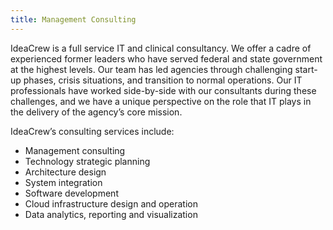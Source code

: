 ```yaml
---
title: Management Consulting
---
```


IdeaCrew is a full service IT and clinical consultancy. We offer a cadre of experienced former leaders who have served federal and state government at the highest levels. Our team has led agencies through challenging start-up phases, crisis situations, and transition to normal operations. Our IT professionals have worked side-by-side with our consultants during these challenges, and we have a unique perspective on the role that IT plays in the delivery of the agency’s core mission.

IdeaCrew’s consulting services include:

- Management consulting
- Technology strategic planning
- Architecture design
- System integration
- Software development
- Cloud infrastructure design and operation
- Data analytics, reporting and visualization

